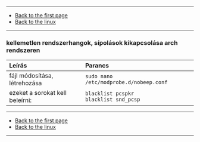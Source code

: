
---

- [Back to the first page](../../../README.md)
- [Back to the linux](../linux.md)

---

### kellemetlen rendszerhangok, sípolások kikapcsolása arch rendszeren

| Leírás | Parancs |
| :----- | :------ |
| fájl módosítása, létrehozása | ```sudo nano /etc/modprobe.d/nobeep.conf``` |
|  ezeket a sorokat kell beleírni: | ```blacklist pcspkr```<br>```blacklist snd_pcsp``` |

---

- [Back to the first page](../../../README.md)
- [Back to the linux](../linux.md)

---